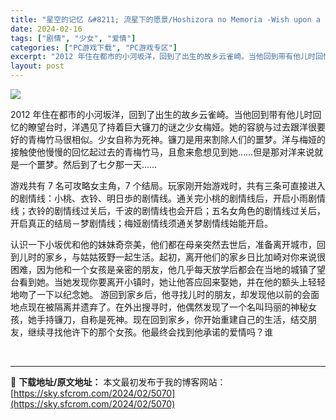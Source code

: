 ```yaml
---
title: "星空的记忆 &#8211; 流星下的愿景/Hoshizora no Memoria -Wish upon a shooting star HD PC中文"
date: 2024-02-16
tags: ["剧情", "少女", "爱情"]
categories: ["PC游戏下载", "PC游戏专区"]
excerpt: "2012 年住在都市的小河坂洋，回到了出生的故乡云雀崎。当他回到带有他儿时回忆的瞭望台时，洋遇见了持着巨大镰刀的谜之少女梅娅。她的容貌与过去跟洋很要好的青梅竹马很相似。少女自称为死神。镰刀是用来割除人们的噩梦。洋与梅娅的接触使他慢慢的回忆起过去的青梅竹马，且愈来愈想见到她……但是那对洋来说就是一个噩&hellip;"
layout: post
---
```


<img class="game_header_image_full aligncenter" src="https://cdn.akamai.steamstatic.com/steam/apps/715580/header.jpg?t=1690829461" />

2012 年住在都市的小河坂洋，回到了出生的故乡云雀崎。当他回到带有他儿时回忆的瞭望台时，洋遇见了持着巨大镰刀的谜之少女梅娅。她的容貌与过去跟洋很要好的青梅竹马很相似。少女自称为死神。镰刀是用来割除人们的噩梦。洋与梅娅的接触使他慢慢的回忆起过去的青梅竹马，且愈来愈想见到她……但是那对洋来说就是一个噩梦。然后到了七夕那一天……

游戏共有 7 名可攻略女主角，7 个结局。玩家刚开始游戏时，共有三条可直接进入的剧情线：小桃、衣铃、明日歩的剧情线。通关完小桃的剧情线后，开启小雨剧情线；衣铃的剧情线过关后，千波的剧情线也会开启；五名女角色的剧情线过关后，开启真正的结局－梦剧情线；梅娅剧情线须通关梦<span class="initHidden">剧情线始能开启。</span>

认识一下小坂优和他的妹妹奇奈美，他们都在母亲突然去世后，准备离开城市，回到儿时的家乡，与姑姑筱野一起生活。起初，离开他们的家乡日比加崎对你来说很困难，因为他和一个女孩是亲密的朋友，他几乎每天放学后都会在当地的城镇了望台看到她。当她发现你要离开小镇时，她让他答应回来娶她，并在他的额头上轻轻地吻了一下以纪念她。
游回到家乡后，他寻找儿时的朋友，却发现他以前的会面地点现在被隔离并遗弃了。在外出搜寻时，他偶然发现了一个名叫玛丽的神秘女孩，她手持镰刀，自称是死神。现在回到家乡，你开始重建自己的生活，结交朋友，继续寻找他许下的那个女孩。他最终会找到他承诺的爱情吗？谁

&nbsp;

---
📖 **下载地址/原文地址：** 本文最初发布于我的博客网站：[https://sky.sfcrom.com/2024/02/5070](https://sky.sfcrom.com/2024/02/5070)

